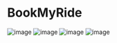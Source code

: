 # BookMyRide

![image](https://user-images.githubusercontent.com/96038205/148031467-ff14f2b6-29f7-48cd-9a9d-45b2640bd166.png)   ![image](https://user-images.githubusercontent.com/96038205/148031528-e3c2b3af-6112-4182-853f-bdf2740d1ca5.png)
![image](https://user-images.githubusercontent.com/96038205/148031578-2c0df3d9-7a56-44d4-a1ab-0418836a83c6.png)   ![image](https://user-images.githubusercontent.com/96038205/148031626-bfc31165-0475-44fe-8737-a1bc6930abe3.png)
